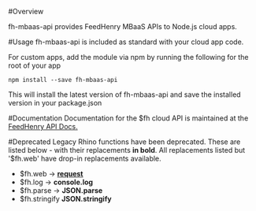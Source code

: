 #Overview

fh-mbaas-api provides FeedHenry MBaaS APIs to Node.js cloud apps.

#Usage
fh-mbaas-api is included as standard with your cloud app code.

For custom apps, add the module via npm by running the following for the root of your app

```
npm install --save fh-mbaas-api
```

This will install the latest version of fh-mbaas-api and save the installed version in your package.json

#Documentation
Documentation for the $fh cloud API is maintained at the [FeedHenry API Docs.](http://docs.feedhenry.com/v3/api/cloud_api.html)

#Deprecated
Legacy Rhino functions have been deprecated. These are listed below - with their replacements **in bold**. All replacements listed but '$fh.web' have drop-in replacements available.  

* $fh.web -> **[request](https://github.com/mikeal/request)**
* $fh.log -> **console.log**
* $fh.parse -> **JSON.parse**
* $fh.stringify  **JSON.stringify**
